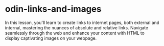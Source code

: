 # odin-links-and-images
In this lesson, you'll learn to create links to internet pages, both external and internal, mastering the nuances of absolute and relative links. Navigate seamlessly through the web and enhance your content with HTML to display captivating images on your webpage.
